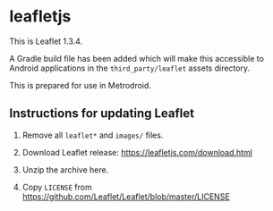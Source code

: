 # leafletjs

This is Leaflet 1.3.4.

A Gradle build file has been added which will make this accessible to Android applications in the
`third_party/leaflet` assets directory.

This is prepared for use in Metrodroid.

## Instructions for updating Leaflet

1. Remove all `leaflet*` and `images/` files.

2. Download Leaflet release: https://leafletjs.com/download.html

3. Unzip the archive here.

4. Copy `LICENSE` from https://github.com/Leaflet/Leaflet/blob/master/LICENSE
